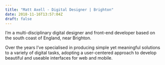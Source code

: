 ```yaml
---
title: "Matt Axell - Digital Designer | Brighton"
date: 2018-11-16T13:57:04Z
draft: false
---
```


I’m a multi-disciplinary digital designer and front-end developer based on the south coast of England, near Brighton.

Over the years I’ve specialised in producing simple yet meaningful solutions to a variety of digital tasks, adopting a user-centered approach to develop beautiful and useable interfaces for web and mobile.